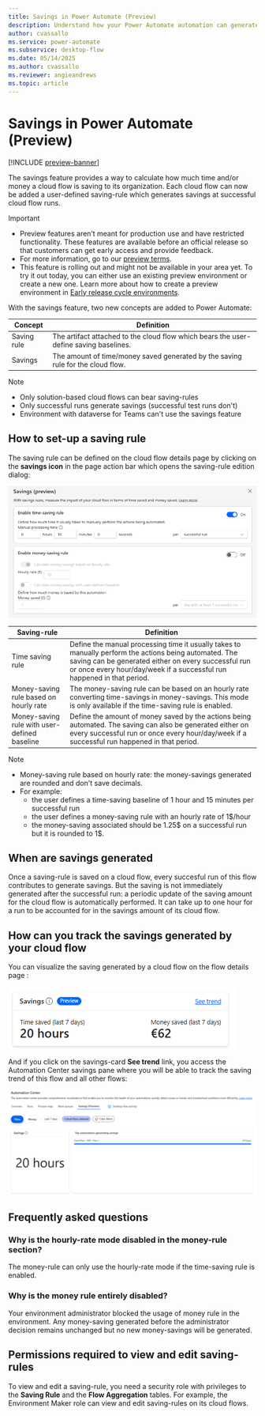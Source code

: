 ```yaml
---
title: Savings in Power Automate (Preview)
description: Understand how your Power Automate automation can generate savings
author: cvassallo
ms.service: power-automate
ms.subservice: desktop-flow
ms.date: 05/14/2025
ms.author: cvassallo
ms.reviewer: angieandrews
ms.topic: article
---
```


# Savings in Power Automate (Preview)

[!INCLUDE [preview-banner](~/../shared-content/shared/preview-includes/preview-banner.md)]

The savings feature provides a way to calculate how much time and/or money a cloud flow is saving to its organization. Each cloud flow can now be added a user-defined saving-rule which generates savings at successful cloud flow runs.

> [!IMPORTANT]
> - Preview features aren’t meant for production use and have restricted functionality. These features are available before an official release so that customers can get early access and provide feedback.
> - For more information, go to our [preview terms](https://go.microsoft.com/fwlink/?linkid=2189520).
> - This feature is rolling out and might not be available in your area yet. To try it out today, you can either use an existing preview environment or create a new one. Learn more about how to create a preview environment in [Early release cycle environments](/power-platform/admin/early-release).

With the savings feature, two new concepts are added to Power Automate:

|Concept|Definition|
|----|-------------------------------------------|
|Saving rule|The artifact attached to the cloud flow which bears the user-define saving baselines.|
|Savings|The amount of time/money saved generated by the saving rule for the cloud flow.|

> [!NOTE]
>
> - Only solution-based cloud flows can bear saving-rules
> - Only successful runs generate savings (successful test runs don't)
> - Environment with dataverse for Teams can't use the savings feature

## How to set-up a saving rule

The saving rule can be defined on the cloud flow details page by clicking on the **savings icon** in the page action bar which opens the saving-rule edition dialog:

![Savings rule edition](media/savings/savings_edition.png)

|Saving-rule|Definition|
|----|-------------------------------------------|
|Time saving rule|Define the manual processing time it usually takes to manually perform the actions being automated. The saving can be generated either on every successful run or once every hour/day/week if a successful run happened in that period.|
|Money-saving rule based on hourly rate|The money-saving rule can be based on an hourly rate converting time-savings in money-savings. This mode is only available if the time-saving rule is enabled.|
|Money-saving rule with user-defined baseline|Define the amount of money saved by the actions being automated. The saving can also be generated either on every successful run or once every hour/day/week if a successful run happened in that period.|

> [!NOTE]
>
> - Money-saving rule based on hourly rate: the money-savings generated are rounded and don't save decimals.
> - For example:
>   - the user defines a time-saving baseline of 1 hour and 15 minutes per successful run
>   - the user defines a money-saving rule with an hourly rate of 1$/hour
>   - the money-saving associated should be 1.25$ on a successful run but it is rounded to 1$.

## When are savings generated

Once a saving-rule is saved on a cloud flow, every succesful run of this flow contributes to generate savings. But the saving is not immediately generated after the successful run: a periodic update of the saving amount for the cloud flow is automatically performed. It can take up to one hour for a run to be accounted for in the savings amount of its cloud flow.

## How can you track the savings generated by your cloud flow

You can visualize the saving generated by a cloud flow on the flow details page : 

![Savings rule edition](media/savings/savings_card.png)

And if you click on the savings-card **See trend** link, you access the Automation Center savings pane where you will be able to track the saving trend of this flow and all other flows: 

![Savings rule edition](media/savings/savings_automation_center.png)

## Frequently asked questions

### Why is the hourly-rate mode disabled in the money-rule section?

The money-rule can only use the hourly-rate mode if the time-saving rule is enabled.

### Why is the money rule entirely disabled?

Your environment administrator blocked the usage of money rule in the environment. Any money-saving generated before the administrator decision remains unchanged but no new money-savings will be generated.

## Permissions required to view and edit saving-rules

To view and edit a saving-rule, you need a security role with privileges to the **Saving Rule** and the **Flow Aggregation** tables. For example, the Environment Maker role can view and edit saving-rules on its cloud flows.

